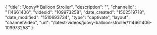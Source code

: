 {
    "title": "Joovy&reg; Balloon Stroller",
    "description": "",
    "channelid": "114661406",
    "videoid": "109973258",
    "date_created": "1502519718",
    "date_modified": "1510693734",
    "type": "captivate",
    "layout": "channelVideo",
    "url": "\/latest-videos\/joovy-balloon-stroller\/114661406-109973258"
}